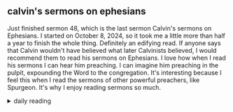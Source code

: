 ## calvin's sermons on ephesians

Just finished sermon 48, which is the last sermon Calvin's sermons on Ephesians. I started on October 8, 2024, so it took me a little more than half a year to finish the whole thing. Definitely an edifying read. If anyone says that Calvin wouldn't have believed what later Calvinists believed, I would recommend them to read his sermons on Ephesians. I love how when I read his sermons I can hear him preaching. I can imagine him preaching in the pulpit, expounding the Word to the congregation. It's interesting because I feel this when I read the sermons of other powerful preachers, like Spurgeon. It's why I enjoy reading sermons so much.

<details markdown="1">
<summary>daily reading</summary>

| {{ page.date | date: "%B %-d, %Y" }} |
| :-------------: |
| [2 Kings 9; 1 Tim. 6; Hos. 1; Ps. 119:73–96]({% link _Bible/Bible-year-1.md %}) |
| [BC 7; HC 16-19; CD I: Art. 13-15]({% link _three_forms/three-forms-month-3.md %}) |
| [The Chalcedonian Definition](https://thewestminsterstandard.org/the-chalcedonian-creed/) |

</details>